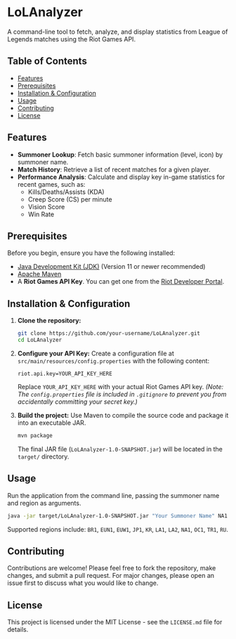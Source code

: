 # LoLAnalyzer

A command-line tool to fetch, analyze, and display statistics from League of Legends matches using the Riot Games API.

## Table of Contents

- [Features](#features)
- [Prerequisites](#prerequisites)
- [Installation & Configuration](#installation--configuration)
- [Usage](#usage)
- [Contributing](#contributing)
- [License](#license)

## Features

- **Summoner Lookup**: Fetch basic summoner information (level, icon) by summoner name.
- **Match History**: Retrieve a list of recent matches for a given player.
- **Performance Analysis**: Calculate and display key in-game statistics for recent games, such as:
  - Kills/Deaths/Assists (KDA)
  - Creep Score (CS) per minute
  - Vision Score
  - Win Rate

## Prerequisites

Before you begin, ensure you have the following installed:

- [Java Development Kit (JDK)](https://www.oracle.com/java/technologies/javase-downloads.html) (Version 11 or newer recommended)
- [Apache Maven](https://maven.apache.org/download.cgi)
- A **Riot Games API Key**. You can get one from the [Riot Developer Portal](https://developer.riotgames.com/).

## Installation & Configuration

1.  **Clone the repository:**
    ```bash
    git clone https://github.com/your-username/LoLAnalyzer.git
    cd LoLAnalyzer
    ```

2.  **Configure your API Key:**
    Create a configuration file at `src/main/resources/config.properties` with the following content:
    ```properties
    riot.api.key=YOUR_API_KEY_HERE
    ```
    Replace `YOUR_API_KEY_HERE` with your actual Riot Games API key.
    *(Note: The `config.properties` file is included in `.gitignore` to prevent you from accidentally committing your secret key.)*

3.  **Build the project:**
    Use Maven to compile the source code and package it into an executable JAR.
    ```bash
    mvn package
    ```
    The final JAR file (`LoLAnalyzer-1.0-SNAPSHOT.jar`) will be located in the `target/` directory.

## Usage

Run the application from the command line, passing the summoner name and region as arguments.

```bash
java -jar target/LoLAnalyzer-1.0-SNAPSHOT.jar "Your Summoner Name" NA1
```

Supported regions include: `BR1`, `EUN1`, `EUW1`, `JP1`, `KR`, `LA1`, `LA2`, `NA1`, `OC1`, `TR1`, `RU`.

## Contributing

Contributions are welcome! Please feel free to fork the repository, make changes, and submit a pull request. For major changes, please open an issue first to discuss what you would like to change.

## License

This project is licensed under the MIT License - see the `LICENSE.md` file for details.
